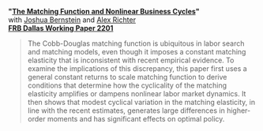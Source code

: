 **"[The Matching Function and Nonlinear Business Cycles](BRT-nonlinearities.pdf)"**  
with [Joshua Bernstein](https://www.linkedin.com/in/joshua-bernstein-47baa332) and [Alex Richter](http://www.alexrichterecon.com/)  
**[FRB Dallas Working Paper 2201](https://doi.org/10.24149/wp2201)**

> The Cobb-Douglas matching function is ubiquitous in labor search and matching models, even though it imposes a constant matching elasticity that is inconsistent with recent empirical evidence. To examine the implications of this discrepancy, this paper first uses a general constant returns to scale matching function to derive conditions that determine how the cyclicality of the matching elasticity amplifies or dampens nonlinear labor market dynamics. It then shows that modest cyclical variation in the matching elasticity, in line with the recent estimates, generates large differences in higher-order moments and has significant effects on optimal policy.